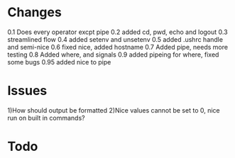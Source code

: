 # Changes


0.1 Does every operator excpt pipe
0.2 added cd, pwd, echo and logout
0.3 streamlined flow
0.4 added setenv and unsetenv
0.5 added .ushrc handle and semi-nice
0.6 fixed nice, added hostname 
0.7 Added pipe, needs more testing
0.8 Added where, and signals
0.9 added pipeing for where, fixed some bugs
0.95 added nice to pipe

# Issues

1)How should output be formatted
2)Nice values cannot be set to 0, nice run on built in commands?

# Todo


